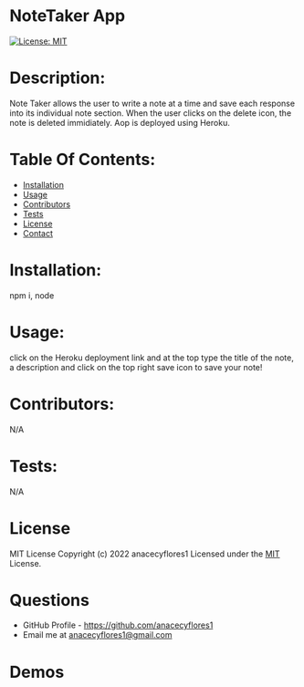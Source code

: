 # NoteTaker App

[![License: MIT](https://img.shields.io/badge/License-MIT-yellow.svg)](https://opensource.org/licenses/MIT)

# Description:

Note Taker allows the user to write a note at a time and save each response into its individual note section. When the user clicks on the delete icon, the note is deleted immidiately. Aop is deployed using Heroku.

# Table Of Contents:

- [Installation](#Installation)
- [Usage](#Usage)
- [Contributors](#Contributors)
- [Tests](#Tests)
- [License](#License)
- [Contact](#Contact)

# Installation:

npm i, node

# Usage:

click on the Heroku deployment link and at the top type the title of the note, a description and click on the top right save icon to save your note!

# Contributors:

N/A

# Tests:

N/A

# License

MIT License
Copyright (c) 2022 anacecyflores1
Licensed under the [MIT](https://opensource.org/licenses/MIT) License.

# Questions

- GitHub Profile - https://github.com/anacecyflores1
- Email me at anacecyflores1@gmail.com

# Demos
